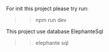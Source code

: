 For init this project please try run:
 >> npm run dev

This project use database ElephanteSql
 >> elephante sql